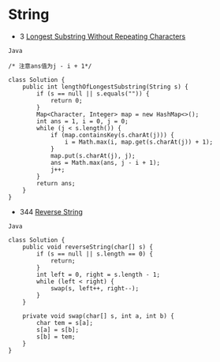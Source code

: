 # String
- 3 [Longest Substring Without Repeating Characters](https://leetcode.com/problems/longest-substring-without-repeating-characters/)
```
Java

/* 注意ans值为j - i + 1*/

class Solution {
    public int lengthOfLongestSubstring(String s) {
        if (s == null || s.equals("")) {
            return 0;
        }
        Map<Character, Integer> map = new HashMap<>();
        int ans = 1, i = 0, j = 0;
        while (j < s.length()) {
            if (map.containsKey(s.charAt(j))) {
                i = Math.max(i, map.get(s.charAt(j)) + 1);
            }
            map.put(s.charAt(j), j);
            ans = Math.max(ans, j - i + 1);
            j++;
        }
        return ans;
    }
}
```
- 344 [Reverse String](https://leetcode.com/problems/reverse-string/)
```
Java

class Solution {
    public void reverseString(char[] s) {
        if (s == null || s.length == 0) {
            return;
        }
        int left = 0, right = s.length - 1;
        while (left < right) {
            swap(s, left++, right--);
        }
    }
    
    private void swap(char[] s, int a, int b) {
        char tem = s[a];
        s[a] = s[b];
        s[b] = tem;
    }
}
```